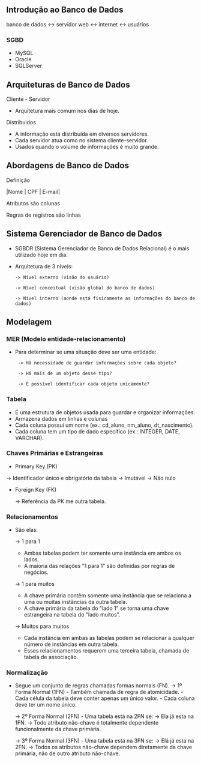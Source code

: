 ## Introdução ao Banco de Dados

banco de dados <-> servidor web <-> internet <-> usuários

### SGBD

- MySQL
- Oracle
- SQLServer

## Arquiteturas de Banco de Dados

Cliente - Servidor
- Arquitetura mais comum nos dias de hoje.

Distribuidos
- A informação está distribuída em diversos servidores.
- Cada servidor atua como no sistema cliente-servidor.
- Usados quando o volume de informações é muito grande.

## Abordagens de Banco de Dados

Definição

|Nome | CPF | E-mail|

Atributos são colunas

Regras de registros são linhas

## Sistema Gerenciador de Banco de Dados

- SGBDR (Sistema Gerenciador de Banco de Dados Relacional) é o mais utilizado hoje em dia.
- Arquitetura de 3 níveis:
  
      -> Nível externo (visão do usuário)
  
      -> Nível conceitual (visão global do banco de dados)
  
      -> Nível interno (aonde está fisicamente as informações do banco de dados)

## Modelagem

### MER (Modelo entidade-relacionamento)

- Para determinar se uma situação deve ser uma entidade:
  
       -> Há necessidade de guardar informações sobre cada objeto?
  
       -> Há mais de um objeto desse tipo?
  
       -> É possível identificar cada objeto unicamente?

### Tabela

- É uma estrutura de objetos usada para guardar e organizar informações.
- Armazena dados em linhas e colunas
- Cada coluna possui um nome (ex.: cd_aluno, nm_aluno, dt_nascimento).
- Cada coluna tem um tipo de dado específico (ex.: INTEGER, DATE, VARCHAR).

### Chaves Primárias e Estrangeiras

-  Primary Key (PK)

  -> Identificador único e obrigatório da tabela
  -> Imutável
  -> Não nulo
    
- Foreign Key (FK)
  
  -> Referência da PK me outra tabela.

### Relacionamentos

- São elas:
  
  -> 1 para 1
  
    - Ambas tabelas podem ter somente uma instância em ambos os lados.
    - A maioria das relações "1 para 1" são definidas por regras de negócios.
      
  -> 1 para muitos
  
    - A chave primária contêm somente uma instância que se relaciona a uma ou muitas instâncias da outra tabela.
    - A chave primária da tabela do "lado 1" se torna uma chave estrangeira na tabela do "lado muitos".
      
  -> Muitos para muitos
  
    - Cada instância em ambas as tabelas podem se relacionar a qualquer número de instâncias em outra tabela.
    - Esses relacionamentos requerem uma terceira tabela, chamada de tabela de associação.

### Normalização

- Segue um conjunto de regras chamadas formas normais (FN).
  -> 1º Forma Normal (1FN)
        - Também chamada de regra de atomicidade.
        - Cada célula da tabela deve conter apenas um único valor.
        - Cada coluna deve ter um nome único.

  -> 2º Forma Normal (2FN)
        -  Uma tabela está na 2FN se:
              -> Ela já esta na 1FN.
              -> Todo atributo não-chave é totalmente dependente funcionalmente da chave primária.
  
  -> 3º Forma Normal (3FN)
        - Uma tabela está na 3FN se:
              -> Elá já esta na 2FN.
              -> Todos os atributos não-chave dependem diretamente da chave primária, não de outro atributo não-chave.


    
